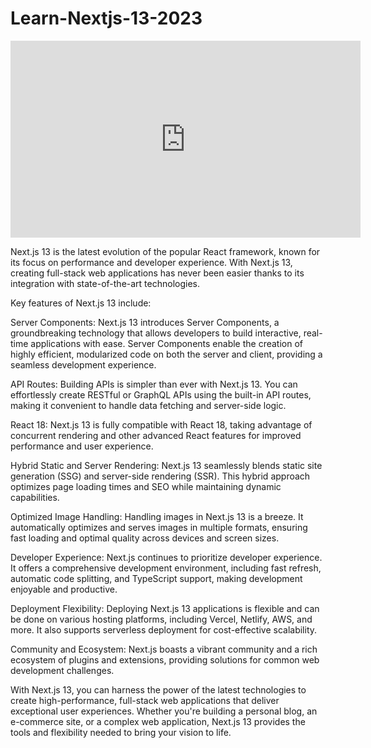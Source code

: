 # Learn-Nextjs-13-2023

<iframe width="560" height="315" src="https://www.youtube.com/embed/NiknNI_0J48?si=8yM4AuEwDObC97sY" title="YouTube video player" frameborder="0" allow="accelerometer; autoplay; clipboard-write; encrypted-media; gyroscope; picture-in-picture; web-share" allowfullscreen></iframe>

Next.js 13 is the latest evolution of the popular React framework, known for its focus on performance and developer experience. With Next.js 13, creating full-stack web applications has never been easier thanks to its integration with state-of-the-art technologies.

Key features of Next.js 13 include:

Server Components: Next.js 13 introduces Server Components, a groundbreaking technology that allows developers to build interactive, real-time applications with ease. Server Components enable the creation of highly efficient, modularized code on both the server and client, providing a seamless development experience.

API Routes: Building APIs is simpler than ever with Next.js 13. You can effortlessly create RESTful or GraphQL APIs using the built-in API routes, making it convenient to handle data fetching and server-side logic.

React 18: Next.js 13 is fully compatible with React 18, taking advantage of concurrent rendering and other advanced React features for improved performance and user experience.

Hybrid Static and Server Rendering: Next.js 13 seamlessly blends static site generation (SSG) and server-side rendering (SSR). This hybrid approach optimizes page loading times and SEO while maintaining dynamic capabilities.

Optimized Image Handling: Handling images in Next.js 13 is a breeze. It automatically optimizes and serves images in multiple formats, ensuring fast loading and optimal quality across devices and screen sizes.

Developer Experience: Next.js continues to prioritize developer experience. It offers a comprehensive development environment, including fast refresh, automatic code splitting, and TypeScript support, making development enjoyable and productive.

Deployment Flexibility: Deploying Next.js 13 applications is flexible and can be done on various hosting platforms, including Vercel, Netlify, AWS, and more. It also supports serverless deployment for cost-effective scalability.

Community and Ecosystem: Next.js boasts a vibrant community and a rich ecosystem of plugins and extensions, providing solutions for common web development challenges.

With Next.js 13, you can harness the power of the latest technologies to create high-performance, full-stack web applications that deliver exceptional user experiences. Whether you're building a personal blog, an e-commerce site, or a complex web application, Next.js 13 provides the tools and flexibility needed to bring your vision to life.
